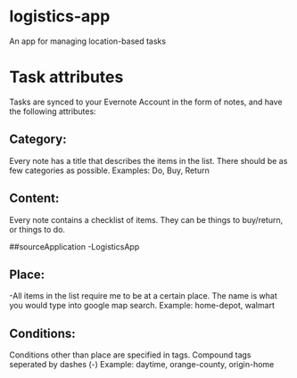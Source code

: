 # logistics-app
An app for managing location-based tasks

# Task attributes
Tasks are synced to your Evernote Account in the form of notes, and have the following attributes: 

## Category:
Every note has a title that describes the items in the list. There should be as few categories as possible.
Examples: Do, Buy, Return

## Content:
Every note contains a checklist of items. They can be things to buy/return, or things to do.

##sourceApplication
-LogisticsApp

## Place:
-All items in the list require me to be at a certain place. The name is what you would type into google map search.
Example: home-depot, walmart

## Conditions:
Conditions other than place are specified in tags. Compound tags seperated by dashes (-)
Example: daytime, orange-county, origin-home
